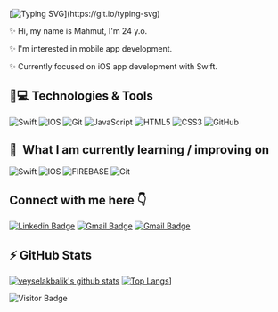 [![Typing SVG](https://readme-typing-svg.herokuapp.com?lines=Hi+There!;My+name+is+Mahmut+Senbek.;Nice+to+meet+you.)](https://git.io/typing-svg)

✨ Hi, my name is Mahmut, I'm 24 y.o. 

✨ I'm interested in mobile app development. 

✨ Currently focused on iOS app development with Swift.



## 🚀💻 Technologies & Tools


  ![Swift](https://img.shields.io/badge/Swift-FA7343?style=for-the-badge&logo=swift&logoColor=white)
  ![IOS](https://img.shields.io/badge/iOS-000000?style=for-the-badge&logo=ios&logoColor=white)
  ![Git](https://img.shields.io/badge/-Git-black?style=flat-square&logo=git)
  ![JavaScript](https://img.shields.io/badge/JavaScript-282C34?logo=javascript)
  ![HTML5](https://img.shields.io/badge/HTML5-282C34?logo=html5)
  ![CSS3](https://img.shields.io/badge/CSS3-282C34?logo=css3)
  ![GitHub](https://img.shields.io/badge/-GitHub-181717?style=flat-square&logo=github)
 


## 📖  What I am currently learning / improving on

![Swift](https://img.shields.io/badge/Swift-FA7343?style=for-the-badge&logo=swift&logoColor=white)
![IOS](https://img.shields.io/badge/iOS-000000?style=for-the-badge&logo=ios&logoColor=white)
![FIREBASE](https://img.shields.io/badge/Firebase-282C34?logo=firebase&logoColor=FFCA28)
![Git](https://img.shields.io/badge/-Git-black?style=flat-square&logo=git)


Connect with me here 👇
---


[![Linkedin Badge](https://img.shields.io/badge/-mahmutsenbek-blue?style=plastic&logo=Linkedin&logoColor=white&link=https://www.linkedin.com/in/veyselakbalik/)](https://www.linkedin.com/in/mahmut-şenbek-58b367251/)
[![Gmail Badge](https://img.shields.io/badge/iCloud-3693F3?style=for-the-badge&logo=iCloud&logoColor=white&link=mailto:mahmutsenbek@icloud.com)](mailto:mahmutsenbek@icloud.com)
[![Gmail Badge](https://img.shields.io/badge/Gmail-D14836?style=for-the-badge&logo=gmail&logoColor=white&link=mailto:mahmutsenbek7@gmail.com)](mailto:mahmutsenbek7@gmail.com)






## ⚡ GitHub Stats

[![veyselakbalik's github stats](https://github-readme-stats.vercel.app/api?username=msnbek&theme=dark&show_icons=true)](https://github.com/msnbek)
[![Top Langs](https://github-readme-stats.vercel.app/api/top-langs/?username=msnbek&layout=compact&theme=dark)](https://github.com/msnbek/github-readme-stats)]

![Visitor Badge](https://visitor-badge.laobi.icu/badge?page_id=msnbek.msnbek)
